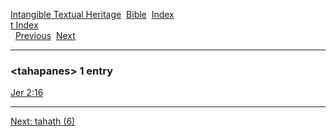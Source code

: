 [Intangible Textual Heritage](../../index)  [Bible](../index) 
[Index](index)   
[t Index](_t_)  
  [Previous](c11253)  [Next](c11255) 

------------------------------------------------------------------------

### &lt;tahapanes&gt; 1 entry

[Jer 2:16](../kjv/jer002.htm#016)  

------------------------------------------------------------------------

[Next: tahath (6)](c11255)
